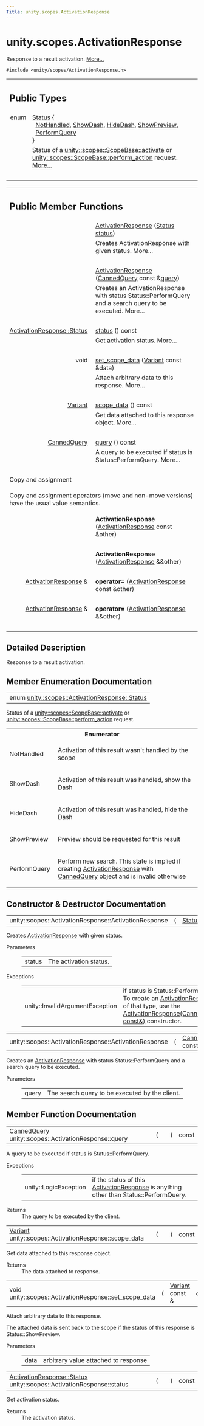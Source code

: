 ```yaml
---
Title: unity.scopes.ActivationResponse
---
```


# unity.scopes.ActivationResponse

<p>Response to a result activation.  
<a href="#details">More...</a></p>
<p><code>#include &lt;unity/scopes/ActivationResponse.h&gt;</code></p>
<table class="memberdecls">
<tr class="heading"><td colspan="2"><h2 class="groupheader">
Public Types</h2></td></tr>
<tr class="memitem:a726cf6ec58d4e035e2cdc14cda152d02"><td class="memItemLeft" align="right" valign="top">enum &#160;</td><td class="memItemRight" valign="bottom"><a class="el" href="#a726cf6ec58d4e035e2cdc14cda152d02">Status</a> { <br />
&#160;&#160;<a class="el" href="#a726cf6ec58d4e035e2cdc14cda152d02aa3c4b9a3c5fcb54e5cce7d473cecfde3">NotHandled</a>, 
<a class="el" href="#a726cf6ec58d4e035e2cdc14cda152d02aa1a5253f6bf4d7a39ebb4e990c05508f">ShowDash</a>, 
<a class="el" href="#a726cf6ec58d4e035e2cdc14cda152d02af5f1369ea32773936a8339e0811be045">HideDash</a>, 
<a class="el" href="#a726cf6ec58d4e035e2cdc14cda152d02a8fd3954d3410ba938ee9faf58bda7912">ShowPreview</a>, 
<br />
&#160;&#160;<a class="el" href="#a726cf6ec58d4e035e2cdc14cda152d02a91ca5a8fc7bc1e5895336fbca9bc0ac2">PerformQuery</a>
<br />
}</td></tr>
<tr class="memdesc:a726cf6ec58d4e035e2cdc14cda152d02"><td class="mdescLeft">&#160;</td><td class="mdescRight">Status of a <a class="el" href="unity.scopes.ScopeBase.md#a49a0b9ada0eeb4c71e6a2181c3d8c9e7" title="Called by the scopes run time when a scope needs to respond to a result activation request...">unity::scopes::ScopeBase::activate</a> or <a class="el" href="unity.scopes.ScopeBase.md#a2f4d476fa790349c9a7de52be3232d11" title="Invoked when a scope is requested to handle a preview action. ">unity::scopes::ScopeBase::perform_action</a> request.  <a href="#a726cf6ec58d4e035e2cdc14cda152d02">More...</a><br /></td></tr>
<tr class="separator:a726cf6ec58d4e035e2cdc14cda152d02"><td class="memSeparator" colspan="2">&#160;</td></tr>
</table><table class="memberdecls">
<tr class="heading"><td colspan="2"><h2 class="groupheader">
Public Member Functions</h2></td></tr>
<tr class="memitem:ac3b7700c436ec2413c1d6a3ca785cc92"><td class="memItemLeft" align="right" valign="top">&#160;</td><td class="memItemRight" valign="bottom"><a class="el" href="#ac3b7700c436ec2413c1d6a3ca785cc92">ActivationResponse</a> (<a class="el" href="#a726cf6ec58d4e035e2cdc14cda152d02">Status</a> <a class="el" href="#a7caef418f9e400017d5c62c9cf25c9b8">status</a>)</td></tr>
<tr class="memdesc:ac3b7700c436ec2413c1d6a3ca785cc92"><td class="mdescLeft">&#160;</td><td class="mdescRight">Creates ActivationResponse with given status.  More...<br /></td></tr>
<tr class="separator:ac3b7700c436ec2413c1d6a3ca785cc92"><td class="memSeparator" colspan="2">&#160;</td></tr>
<tr class="memitem:ac2c2769688b650df4e6333c052076b71"><td class="memItemLeft" align="right" valign="top">&#160;</td><td class="memItemRight" valign="bottom"><a class="el" href="#ac2c2769688b650df4e6333c052076b71">ActivationResponse</a> (<a class="el" href="unity.scopes.CannedQuery.md">CannedQuery</a> const &amp;<a class="el" href="#af945b59acaaa90931743ec6ea5b0eac6">query</a>)</td></tr>
<tr class="memdesc:ac2c2769688b650df4e6333c052076b71"><td class="mdescLeft">&#160;</td><td class="mdescRight">Creates an ActivationResponse with status Status::PerformQuery and a search query to be executed.  More...<br /></td></tr>
<tr class="separator:ac2c2769688b650df4e6333c052076b71"><td class="memSeparator" colspan="2">&#160;</td></tr>
<tr class="memitem:a7caef418f9e400017d5c62c9cf25c9b8"><td class="memItemLeft" align="right" valign="top"><a class="el" href="#a726cf6ec58d4e035e2cdc14cda152d02">ActivationResponse::Status</a>&#160;</td><td class="memItemRight" valign="bottom"><a class="el" href="#a7caef418f9e400017d5c62c9cf25c9b8">status</a> () const </td></tr>
<tr class="memdesc:a7caef418f9e400017d5c62c9cf25c9b8"><td class="mdescLeft">&#160;</td><td class="mdescRight">Get activation status.  More...<br /></td></tr>
<tr class="separator:a7caef418f9e400017d5c62c9cf25c9b8"><td class="memSeparator" colspan="2">&#160;</td></tr>
<tr class="memitem:abedc7eb1923e89385ee5244a9824524c"><td class="memItemLeft" align="right" valign="top">void&#160;</td><td class="memItemRight" valign="bottom"><a class="el" href="#abedc7eb1923e89385ee5244a9824524c">set_scope_data</a> (<a class="el" href="unity.scopes.Variant.md">Variant</a> const &amp;data)</td></tr>
<tr class="memdesc:abedc7eb1923e89385ee5244a9824524c"><td class="mdescLeft">&#160;</td><td class="mdescRight">Attach arbitrary data to this response.  More...<br /></td></tr>
<tr class="separator:abedc7eb1923e89385ee5244a9824524c"><td class="memSeparator" colspan="2">&#160;</td></tr>
<tr class="memitem:a25b12fabb64c492a777dfd4dffc277f3"><td class="memItemLeft" align="right" valign="top"><a class="el" href="unity.scopes.Variant.md">Variant</a>&#160;</td><td class="memItemRight" valign="bottom"><a class="el" href="#a25b12fabb64c492a777dfd4dffc277f3">scope_data</a> () const </td></tr>
<tr class="memdesc:a25b12fabb64c492a777dfd4dffc277f3"><td class="mdescLeft">&#160;</td><td class="mdescRight">Get data attached to this response object.  More...<br /></td></tr>
<tr class="separator:a25b12fabb64c492a777dfd4dffc277f3"><td class="memSeparator" colspan="2">&#160;</td></tr>
<tr class="memitem:af945b59acaaa90931743ec6ea5b0eac6"><td class="memItemLeft" align="right" valign="top"><a class="el" href="unity.scopes.CannedQuery.md">CannedQuery</a>&#160;</td><td class="memItemRight" valign="bottom"><a class="el" href="#af945b59acaaa90931743ec6ea5b0eac6">query</a> () const </td></tr>
<tr class="memdesc:af945b59acaaa90931743ec6ea5b0eac6"><td class="mdescLeft">&#160;</td><td class="mdescRight">A query to be executed if status is Status::PerformQuery.  More...<br /></td></tr>
<tr class="separator:af945b59acaaa90931743ec6ea5b0eac6"><td class="memSeparator" colspan="2">&#160;</td></tr>
<tr><td colspan="2">Copy and assignment</td></tr>
<tr><td colspan="2"><p>Copy and assignment operators (move and non-move versions) have the usual value semantics. </p>
</td></tr>
<tr class="memitem:a8d4ddca6cb05fafda0e4232ef1e71a59"><td class="memItemLeft" align="right" valign="top">
&#160;</td><td class="memItemRight" valign="bottom"><b>ActivationResponse</b> (<a class="el" href="index.html">ActivationResponse</a> const &amp;other)</td></tr>
<tr class="separator:a8d4ddca6cb05fafda0e4232ef1e71a59"><td class="memSeparator" colspan="2">&#160;</td></tr>
<tr class="memitem:ade34428ee4c6a8ddbebeb887ed8485fb"><td class="memItemLeft" align="right" valign="top">
&#160;</td><td class="memItemRight" valign="bottom"><b>ActivationResponse</b> (<a class="el" href="index.html">ActivationResponse</a> &amp;&amp;other)</td></tr>
<tr class="separator:ade34428ee4c6a8ddbebeb887ed8485fb"><td class="memSeparator" colspan="2">&#160;</td></tr>
<tr class="memitem:a0ef97d840c409700f2aeb42ee4bf5300"><td class="memItemLeft" align="right" valign="top">
<a class="el" href="index.html">ActivationResponse</a> &amp;&#160;</td><td class="memItemRight" valign="bottom"><b>operator=</b> (<a class="el" href="index.html">ActivationResponse</a> const &amp;other)</td></tr>
<tr class="separator:a0ef97d840c409700f2aeb42ee4bf5300"><td class="memSeparator" colspan="2">&#160;</td></tr>
<tr class="memitem:a112b29b61777dc298ced2026eb9ceb42"><td class="memItemLeft" align="right" valign="top">
<a class="el" href="index.html">ActivationResponse</a> &amp;&#160;</td><td class="memItemRight" valign="bottom"><b>operator=</b> (<a class="el" href="index.html">ActivationResponse</a> &amp;&amp;other)</td></tr>
<tr class="separator:a112b29b61777dc298ced2026eb9ceb42"><td class="memSeparator" colspan="2">&#160;</td></tr>
</table>
<a name="details" id="details"></a><h2 class="groupheader">Detailed Description</h2>
<p>Response to a result activation. </p>
<h2 class="groupheader">Member Enumeration Documentation</h2>
<table class="memname">
<tr>
<td class="memname">enum <a class="el" href="#a726cf6ec58d4e035e2cdc14cda152d02">unity::scopes::ActivationResponse::Status</a></td>
</tr>
</table>
<p>Status of a <a class="el" href="unity.scopes.ScopeBase.md#a49a0b9ada0eeb4c71e6a2181c3d8c9e7" title="Called by the scopes run time when a scope needs to respond to a result activation request...">unity::scopes::ScopeBase::activate</a> or <a class="el" href="unity.scopes.ScopeBase.md#a2f4d476fa790349c9a7de52be3232d11" title="Invoked when a scope is requested to handle a preview action. ">unity::scopes::ScopeBase::perform_action</a> request. </p>
<table class="fieldtable">
<tr><th colspan="2">Enumerator</th></tr><tr><td class="fieldname">NotHandled&#160;</td><td class="fielddoc">
<p>Activation of this result wasn't handled by the scope </p>
</td></tr>
<tr><td class="fieldname">ShowDash&#160;</td><td class="fielddoc">
<p>Activation of this result was handled, show the Dash </p>
</td></tr>
<tr><td class="fieldname">HideDash&#160;</td><td class="fielddoc">
<p>Activation of this result was handled, hide the Dash </p>
</td></tr>
<tr><td class="fieldname">ShowPreview&#160;</td><td class="fielddoc">
<p>Preview should be requested for this result </p>
</td></tr>
<tr><td class="fieldname">PerformQuery&#160;</td><td class="fielddoc">
<p>Perform new search. This state is implied if creating <a class="el" href="index.html" title="Response to a result activation. ">ActivationResponse</a> with <a class="el" href="unity.scopes.CannedQuery.md" title="Parameters of a search query. ">CannedQuery</a> object and is invalid otherwise </p>
</td></tr>
</table>
<h2 class="groupheader">Constructor &amp; Destructor Documentation</h2>
<table class="memname">
<tr>
<td class="memname">unity::scopes::ActivationResponse::ActivationResponse </td>
<td>(</td>
<td class="paramtype"><a class="el" href="#a726cf6ec58d4e035e2cdc14cda152d02">Status</a>&#160;</td>
<td class="paramname"><em>status</em></td><td>)</td>
<td></td>
</tr>
</table>
<p>Creates <a class="el" href="index.html" title="Response to a result activation. ">ActivationResponse</a> with given status. </p>
<dl class="params"><dt>Parameters</dt><dd>
<table class="params">
<tr><td class="paramname">status</td><td>The activation status. </td></tr>
</table>
</dd>
</dl>
<dl class="exception"><dt>Exceptions</dt><dd>
<table class="exception">
<tr><td class="paramname">unity::InvalidArgumentException</td><td>if status is Status::PerformQuery. To create an <a class="el" href="index.html" title="Response to a result activation. ">ActivationResponse</a> of that type, use the <a class="el" href="#ac2c2769688b650df4e6333c052076b71" title="Creates an ActivationResponse with status Status::PerformQuery and a search query to be executed...">ActivationResponse(CannedQuery const&amp;)</a> constructor. </td></tr>
</table>
</dd>
</dl>
<table class="memname">
<tr>
<td class="memname">unity::scopes::ActivationResponse::ActivationResponse </td>
<td>(</td>
<td class="paramtype"><a class="el" href="unity.scopes.CannedQuery.md">CannedQuery</a> const &amp;&#160;</td>
<td class="paramname"><em>query</em></td><td>)</td>
<td></td>
</tr>
</table>
<p>Creates an <a class="el" href="index.html" title="Response to a result activation. ">ActivationResponse</a> with status Status::PerformQuery and a search query to be executed. </p>
<dl class="params"><dt>Parameters</dt><dd>
<table class="params">
<tr><td class="paramname">query</td><td>The search query to be executed by the client. </td></tr>
</table>
</dd>
</dl>
<h2 class="groupheader">Member Function Documentation</h2>
<table class="memname">
<tr>
<td class="memname"><a class="el" href="unity.scopes.CannedQuery.md">CannedQuery</a> unity::scopes::ActivationResponse::query </td>
<td>(</td>
<td class="paramname"></td><td>)</td>
<td> const</td>
</tr>
</table>
<p>A query to be executed if status is Status::PerformQuery. </p>
<dl class="exception"><dt>Exceptions</dt><dd>
<table class="exception">
<tr><td class="paramname">unity::LogicException</td><td>if the status of this <a class="el" href="index.html" title="Response to a result activation. ">ActivationResponse</a> is anything other than Status::PerformQuery. </td></tr>
</table>
</dd>
</dl>
<dl class="section return"><dt>Returns</dt><dd>The query to be executed by the client. </dd></dl>
<table class="memname">
<tr>
<td class="memname"><a class="el" href="unity.scopes.Variant.md">Variant</a> unity::scopes::ActivationResponse::scope_data </td>
<td>(</td>
<td class="paramname"></td><td>)</td>
<td> const</td>
</tr>
</table>
<p>Get data attached to this response object. </p>
<dl class="section return"><dt>Returns</dt><dd>The data attached to response. </dd></dl>
<table class="memname">
<tr>
<td class="memname">void unity::scopes::ActivationResponse::set_scope_data </td>
<td>(</td>
<td class="paramtype"><a class="el" href="unity.scopes.Variant.md">Variant</a> const &amp;&#160;</td>
<td class="paramname"><em>data</em></td><td>)</td>
<td></td>
</tr>
</table>
<p>Attach arbitrary data to this response. </p>
<p>The attached data is sent back to the scope if the status of this response is Status::ShowPreview. </p><dl class="params"><dt>Parameters</dt><dd>
<table class="params">
<tr><td class="paramname">data</td><td>arbitrary value attached to response </td></tr>
</table>
</dd>
</dl>
<table class="memname">
<tr>
<td class="memname"><a class="el" href="#a726cf6ec58d4e035e2cdc14cda152d02">ActivationResponse::Status</a> unity::scopes::ActivationResponse::status </td>
<td>(</td>
<td class="paramname"></td><td>)</td>
<td> const</td>
</tr>
</table>
<p>Get activation status. </p>
<dl class="section return"><dt>Returns</dt><dd>The activation status. </dd></dl>
